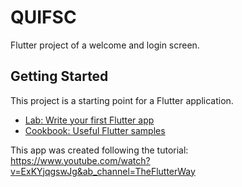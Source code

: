 # QUIFSC

Flutter project of a welcome and login screen.

## Getting Started

This project is a starting point for a Flutter application.

- [Lab: Write your first Flutter app](https://flutter.dev/docs/get-started/codelab)
- [Cookbook: Useful Flutter samples](https://flutter.dev/docs/cookbook)

This app was created following the tutorial: https://www.youtube.com/watch?v=ExKYjqgswJg&ab_channel=TheFlutterWay
